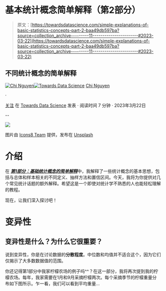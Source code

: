 # 基本统计概念简单解释（第2部分）

> 原文：[https://towardsdatascience.com/simple-explanations-of-basic-statistics-concepts-part-2-baa49db597ba?source=collection_archive---------11-----------------------#2023-03-22](https://towardsdatascience.com/simple-explanations-of-basic-statistics-concepts-part-2-baa49db597ba?source=collection_archive---------11-----------------------#2023-03-22)

## 不同统计概念的简单解释

[](https://nphchi223.medium.com/?source=post_page-----baa49db597ba--------------------------------)[![Chi Nguyen](../Images/cc6e778a0c64c1c8b3c4d2d96fd62b4f.png)](https://nphchi223.medium.com/?source=post_page-----baa49db597ba--------------------------------)[](https://towardsdatascience.com/?source=post_page-----baa49db597ba--------------------------------)[![Towards Data Science](../Images/a6ff2676ffcc0c7aad8aaf1d79379785.png)](https://towardsdatascience.com/?source=post_page-----baa49db597ba--------------------------------) [Chi Nguyen](https://nphchi223.medium.com/?source=post_page-----baa49db597ba--------------------------------)

·

[关注](https://medium.com/m/signin?actionUrl=https%3A%2F%2Fmedium.com%2F_%2Fsubscribe%2Fuser%2Fe982f12a6925&operation=register&redirect=https%3A%2F%2Ftowardsdatascience.com%2Fsimple-explanations-of-basic-statistics-concepts-part-2-baa49db597ba&user=Chi+Nguyen&userId=e982f12a6925&source=post_page-e982f12a6925----baa49db597ba---------------------post_header-----------) 在 [Towards Data Science](https://towardsdatascience.com/?source=post_page-----baa49db597ba--------------------------------) 发表 · 阅读时间 7 分钟 · 2023年3月22日

--

[](https://medium.com/m/signin?actionUrl=https%3A%2F%2Fmedium.com%2F_%2Fbookmark%2Fp%2Fbaa49db597ba&operation=register&redirect=https%3A%2F%2Ftowardsdatascience.com%2Fsimple-explanations-of-basic-statistics-concepts-part-2-baa49db597ba&source=-----baa49db597ba---------------------bookmark_footer-----------)![](../Images/ae3be4511383a6d3a772532bf19ac21b.png)

图片由 [Icons8 Team](https://unsplash.com/@icons8?utm_source=medium&utm_medium=referral) 提供，发布在 [Unsplash](https://unsplash.com/?utm_source=medium&utm_medium=referral)

# 介绍

在 [***第1部分：基础统计概念的简单解释***](/simple-explanations-of-basic-statistics-concepts-part-1-bba66a1761d7)中，我解释了一些统计概念的基本思想，包括与总体和样本相关的不同定义、抽样方法和置信区间。今天，我将为你提供对几个常见统计话题的额外解释。希望这是一个即使对统计学不熟悉的人也能轻松理解的教程。

现在，让我们深入探讨吧！

# 变异性

## 变异性是什么？为什么它很重要？

说到变异性，你是在讨论数据的**分散程度**。中位数和均值并不适合这个，因为它们仅揭示了大多数数据值的范围。

你还记得第1部分中我家柠檬农场的例子吗^^？在这一部分，我将再次提到我的柠檬农场。每年，我家需要在1月和9月采摘柠檬两次。每个采摘季节的柠檬重量分布如下图所示。乍一看，我们可以看到平均重量…
